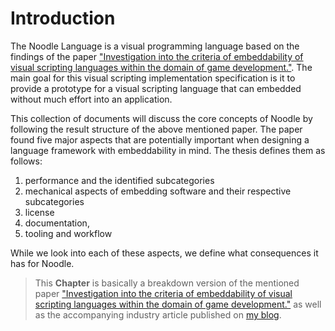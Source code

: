 # Introduction

The Noodle Language is a visual programming language based on the findings of the paper ["Investigation into the criteria of embeddability of visual scripting languages within the domain of game development."](#). The main goal for this visual scripting implementation specification is it to provide a prototype for a visual scripting language that can embedded without much effort into an application. 

This collection of documents will discuss the core concepts of Noodle by following the result structure of the above mentioned paper. The paper found five major aspects that are potentially important when designing a language framework with embeddability in mind. The thesis defines them as follows: 

1. performance and the identified subcategories
2. mechanical aspects of embedding software and their respective subcategories
3. license
4. documentation,
5. tooling and workflow 

While we look into each of these aspects, we define what consequences it has for Noodle.

> This **Chapter** is basically a breakdown version of the mentioned paper ["Investigation into the criteria of embeddability of visual scripting languages within the domain of game development."](#) as well as the accompanying industry article published on [my blog](https://simonrenger.de/posts/).
